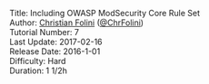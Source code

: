 Title: Including OWASP ModSecurity Core Rule Set  
Author: <a href="mailto:christian.folini@netnea.com">Christian Folini</a> (<a href="https://twitter.com/ChrFolini">@ChrFolini</a>)  
Tutorial Number: 7  
Last Update: 2017-02-16  
Release Date: 2016-1-01  
Difficulty: Hard  
Duration: 1 1/2h  
